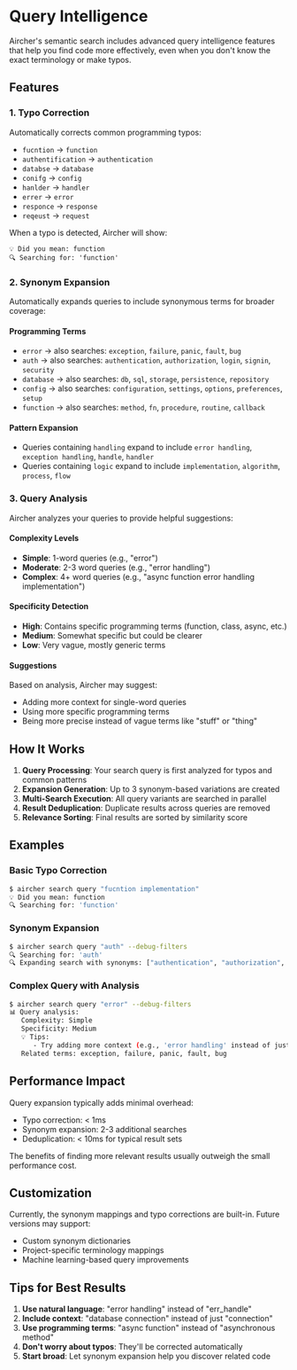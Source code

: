 # Query Intelligence

Aircher's semantic search includes advanced query intelligence features that help you find code more effectively, even when you don't know the exact terminology or make typos.

## Features

### 1. Typo Correction

Automatically corrects common programming typos:
- `fucntion` → `function`
- `authentification` → `authentication`
- `databse` → `database`
- `conifg` → `config`
- `hanlder` → `handler`
- `errer` → `error`
- `responce` → `response`
- `reqeust` → `request`

When a typo is detected, Aircher will show:
```
💡 Did you mean: function
🔍 Searching for: 'function'
```

### 2. Synonym Expansion

Automatically expands queries to include synonymous terms for broader coverage:

#### Programming Terms
- `error` → also searches: `exception`, `failure`, `panic`, `fault`, `bug`
- `auth` → also searches: `authentication`, `authorization`, `login`, `signin`, `security`
- `database` → also searches: `db`, `sql`, `storage`, `persistence`, `repository`
- `config` → also searches: `configuration`, `settings`, `options`, `preferences`, `setup`
- `function` → also searches: `method`, `fn`, `procedure`, `routine`, `callback`

#### Pattern Expansion
- Queries containing `handling` expand to include `error handling`, `exception handling`, `handle`, `handler`
- Queries containing `logic` expand to include `implementation`, `algorithm`, `process`, `flow`

### 3. Query Analysis

Aircher analyzes your queries to provide helpful suggestions:

#### Complexity Levels
- **Simple**: 1-word queries (e.g., "error")
- **Moderate**: 2-3 word queries (e.g., "error handling")
- **Complex**: 4+ word queries (e.g., "async function error handling implementation")

#### Specificity Detection
- **High**: Contains specific programming terms (function, class, async, etc.)
- **Medium**: Somewhat specific but could be clearer
- **Low**: Very vague, mostly generic terms

#### Suggestions
Based on analysis, Aircher may suggest:
- Adding more context for single-word queries
- Using more specific programming terms
- Being more precise instead of vague terms like "stuff" or "thing"

## How It Works

1. **Query Processing**: Your search query is first analyzed for typos and common patterns
2. **Expansion Generation**: Up to 3 synonym-based variations are created
3. **Multi-Search Execution**: All query variants are searched in parallel
4. **Result Deduplication**: Duplicate results across queries are removed
5. **Relevance Sorting**: Final results are sorted by similarity score

## Examples

### Basic Typo Correction
```bash
$ aircher search query "fucntion implementation"
💡 Did you mean: function
🔍 Searching for: 'function'
```

### Synonym Expansion
```bash
$ aircher search query "auth" --debug-filters
🔍 Searching for: 'auth'
🔍 Expanding search with synonyms: ["authentication", "authorization", "login"]
```

### Complex Query with Analysis
```bash
$ aircher search query "error" --debug-filters
📊 Query analysis:
   Complexity: Simple
   Specificity: Medium
   💡 Tips:
      - Try adding more context (e.g., 'error handling' instead of just 'error')
   Related terms: exception, failure, panic, fault, bug
```

## Performance Impact

Query expansion typically adds minimal overhead:
- Typo correction: < 1ms
- Synonym expansion: 2-3 additional searches
- Deduplication: < 10ms for typical result sets

The benefits of finding more relevant results usually outweigh the small performance cost.

## Customization

Currently, the synonym mappings and typo corrections are built-in. Future versions may support:
- Custom synonym dictionaries
- Project-specific terminology mappings
- Machine learning-based query improvements

## Tips for Best Results

1. **Use natural language**: "error handling" instead of "err_handle"
2. **Include context**: "database connection" instead of just "connection"
3. **Use programming terms**: "async function" instead of "asynchronous method"
4. **Don't worry about typos**: They'll be corrected automatically
5. **Start broad**: Let synonym expansion help you discover related code